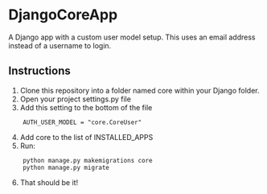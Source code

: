 # DjangoCoreApp
A Django app with a custom user model setup.  This uses an email address instead of a username to login.

## Instructions

1. Clone this repository into a folder named core within your Django folder.
2. Open your project settings.py file
3. Add this setting to the bottom of the file
```
	AUTH_USER_MODEL = "core.CoreUser"
```
4. Add core to the list of INSTALLED_APPS
5. Run:
```
	python manage.py makemigrations core
	python manage.py migrate
```
6. That should be it!
